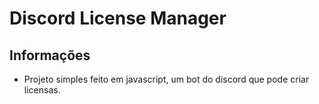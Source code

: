 # Discord License Manager



## Informações
* Projeto simples feito em javascript, um bot do discord que pode criar licensas.


